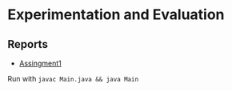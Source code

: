 # Experimentation and Evaluation

## Reports

- [Assingment1](https://docs.google.com/document/d/1XvRoceLrXU1l0qW0ANj-XlElyYg7VFREm2lR_bghKqo/edit?usp=sharing)

Run with ```javac Main.java && java Main```